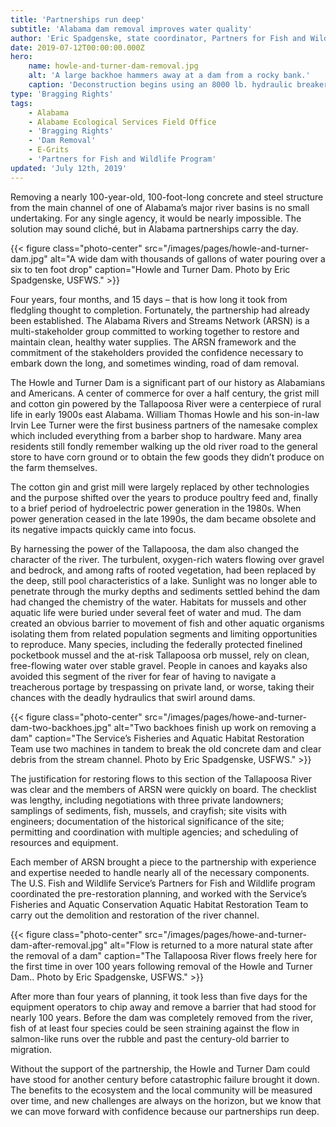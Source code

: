 ```yaml
---
title: 'Partnerships run deep'
subtitle: 'Alabama dam removal improves water quality'
author: 'Eric Spadgenske, state coordinator, Partners for Fish and Wildlife Program'
date: 2019-07-12T00:00:00.000Z
hero:
    name: howle-and-turner-dam-removal.jpg
    alt: 'A large backhoe hammers away at a dam from a rocky bank.'
    caption: 'Deconstruction begins using an 8000 lb. hydraulic breaker mounted on an excavator. Photo by Eric Spadgenske, USFWS.'
type: 'Bragging Rights'
tags:
    - Alabama
    - Alabame Ecological Services Field Office
    - 'Bragging Rights'
    - 'Dam Removal'
    - E-Grits
    - 'Partners for Fish and Wildlife Program'
updated: 'July 12th, 2019'
---
```


Removing a nearly 100-year-old, 100-foot-long concrete and steel structure from the main channel of one of Alabama’s major river basins is no small undertaking.  For any single agency, it would be nearly impossible.  The solution may sound cliché, but in Alabama  partnerships carry the day.

{{< figure class="photo-center" src="/images/pages/howle-and-turner-dam.jpg" alt="A wide dam with thousands of gallons of water pouring over a six to ten foot drop" caption="Howle and Turner Dam. Photo by Eric Spadgenske, USFWS." >}}

Four years, four months, and 15 days – that is how long it took from fledgling thought to completion.  Fortunately, the partnership had already been established.  The Alabama Rivers and Streams Network (ARSN) is a multi-stakeholder group committed to working together to restore and maintain clean, healthy water supplies.  The ARSN framework and the commitment of the stakeholders provided the confidence necessary to embark down the long, and sometimes winding, road of dam removal.

The Howle and Turner Dam is a significant part of our history as Alabamians and Americans.  A center of commerce for over a half century, the grist mill and cotton gin powered by the Tallapoosa River were a  centerpiece of rural life in early 1900s east Alabama.  William Thomas Howle and his son-in-law Irvin Lee Turner were the first business partners of the namesake complex which included everything from a barber shop to hardware.  Many area residents still fondly remember walking up the old river road to the general store to have corn ground or to obtain the few goods they didn’t produce on the farm themselves.

The cotton gin and grist mill were largely replaced by other technologies and the purpose shifted over the years to produce poultry feed and, finally to a brief period of hydroelectric power generation in the 1980s.  When power generation ceased in the late 1990s, the dam became obsolete and its negative impacts quickly came into focus.

By harnessing the power of the Tallapoosa, the dam also changed the character of the river.  The turbulent, oxygen-rich waters flowing over gravel and bedrock, and among rafts of rooted vegetation, had been replaced by the deep, still pool characteristics of a lake.  Sunlight was no longer able to penetrate through the murky depths and sediments settled behind the dam had changed the chemistry of the water.  Habitats for mussels and other aquatic life were buried under several feet of water and mud.  The dam created an obvious barrier to movement of fish and other aquatic organisms isolating them from related population segments and limiting opportunities to reproduce.  Many species, including the federally protected finelined pocketbook mussel and the at-risk Tallapoosa orb mussel, rely on clean, free-flowing water over stable gravel. People in canoes and kayaks also avoided this segment of the river for fear of having to navigate a treacherous portage by trespassing on private land, or worse, taking their chances with the deadly hydraulics that swirl around dams.

{{< figure class="photo-center" src="/images/pages/howe-and-turner-dam-two-backhoes.jpg" alt="Two backhoes finish up work on removing a dam" caption="The Service’s Fisheries and Aquatic Habitat Restoration Team use two machines in tandem to break the old concrete dam and clear debris from the stream channel. Photo by Eric Spadgenske, USFWS." >}}

The justification for restoring flows to this section of the Tallapoosa River was clear and the members of ARSN were quickly on board.  The checklist was lengthy, including negotiations with three private landowners; samplings of sediments, fish, mussels, and crayfish; site visits with engineers; documentation of the historical significance of the site; permitting and coordination with multiple agencies; and scheduling of resources and equipment.

Each member of ARSN brought a piece to the partnership with experience and expertise needed to handle nearly all of the necessary components.  The U.S. Fish and Wildlife Service’s Partners for Fish and Wildlife program coordinated  the pre-restoration planning, and worked with the Service’s Fisheries and Aquatic Conservation Aquatic Habitat Restoration Team to carry out the demolition and restoration of the river channel.

{{< figure class="photo-center" src="/images/pages/howe-and-turner-dam-after-removal.jpg" alt="Flow is returned to a more natural state after the removal of a dam" caption="The Tallapoosa River flows freely here for the first time in over 100 years following removal of the Howle and Turner Dam.. Photo by Eric Spadgenske, USFWS." >}}

After more than four years of planning, it took less than five days for the equipment operators to chip away and remove a barrier that had stood for nearly 100 years.  Before the dam was completely removed from the river, fish of at least four species could be seen straining against the flow in salmon-like runs over the rubble and past the century-old barrier to migration.

Without the support of the partnership, the Howle and Turner Dam could have stood for another century before catastrophic failure brought it down.  The benefits to the ecosystem and the local community will be measured over time, and new challenges are always on the horizon, but we know that we can move forward with confidence because our partnerships run deep.
